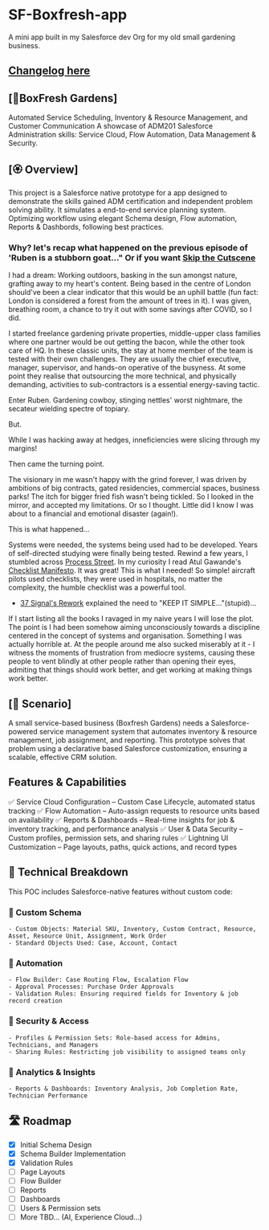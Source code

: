 # SF-Boxfresh-app
A mini app built in my Salesforce dev Org for my old small gardening business.

## [Changelog here](https://github.com/Rwb3n/SF-Boxfresh-app/blob/main/docs/Changelog.md)

## [🌿BoxFresh Gardens]
Automated Service Scheduling, Inventory & Resource Management, and Customer Communication
A showcase of ADM201 Salesforce Administration skills: Service Cloud, Flow Automation, Data Management & Security.

## [🏵️ Overview]
This project is a Salesforce native prototype for a app designed to demonstrate the skills gained ADM certification and independent problem solving ability.
It simulates a end-to-end service planning system. Optimizing workflow using elegant Schema design, Flow automation, Reports & Dashbords, following best practices.

### Why? let's recap what happened on the previous episode of 'Ruben is a stubborn goat..." Or if you want [Skip the Cutscene](#🔶-scenario)
I had a dream: Working outdoors, basking in the sun amongst nature, grafting away to my heart's content. 
Being based in the centre of London should've been a clear indicator that this would be an uphill battle (fun fact: London is considered a forest from the amount of trees in it).
I was given, breathing room, a chance to try it out with some savings after COVID, so I did.

I started freelance gardening private properties, middle-upper class families where one partner would be out getting the bacon, while the other took care of HQ. 
In these classic units, the stay at home member of the team is tested with their own challenges. 
They are usually the chief executive, manager, supervisor, and hands-on operative of the busyness. 
At some point they realise that outsourcing the more technical, and physically demanding, activities to sub-contractors is a essential energy-saving tactic.

Enter Ruben. Gardening cowboy, stinging nettles' worst nightmare, the secateur wielding spectre of topiary.

But.

While I was hacking away at hedges, inneficiencies were slicing through my margins!

Then came the turning point. 

The visionary in me wasn't happy with the grind forever, I was driven by ambitions of big contracts, gated residencies, commercial spaces, business parks! 
The itch for bigger fried fish wasn't being tickled. So I looked in the mirror, and accepted my limitations. Or so I thought. Little did I know I was about to a financial and emotional disaster (again!).

This is what happened...

Systems were needed, the systems being used had to be developed. Years of self-directed studying were finally being tested. Rewind a few years, I stumbled across [Process Street](https://www.process.st/). 
In my curiosity I read Atul Gawande's [Checklist Manifesto](https://atulgawande.com/book/the-checklist-manifesto/). It was great! This is what I needed! So simple! aircraft pilots used checklists, they were used in hospitals, no matter the complexity, the humble checklist was a powerful tool.
- [37 Signal's Rework](https://basecamp.com/books#rework) explained the need to "KEEP IT SIMPLE..."(stupid)...

If I start listing all the books I ravaged in my naive years I will lose the plot. The point is I had been somehow aiming unconsciously towards a discipline centered in the concept of systems and organisation. Something I was actually horrible at. At the people around me also sucked miserably at it - I witness the moments of frustration from mediocre systems, causing these people to vent blindly at other people rather than opening their eyes, admiting that things should work better, and get working at making things work better.


## [🔶 Scenario]
A small service-based business (Boxfresh Gardens) needs a Salesforce-powered service management system that automates inventory & resource management, job assignment, and reporting. This prototype solves that problem using a declarative based Salesforce customization, ensuring a scalable, effective CRM solution.

## Features & Capabilities
✅ Service Cloud Configuration – Custom Case Lifecycle, automated status tracking
✅ Flow Automation – Auto-assign requests to resource units based on availability
✅ Reports & Dashboards – Real-time insights for job & inventory tracking, and performance analysis
✅ User & Data Security – Custom profiles, permission sets, and sharing rules
✅ Lightning UI Customization – Page layouts, paths, quick actions, and record types

## 🔨 Technical Breakdown
This POC includes Salesforce-native features without custom code:
### 🔹 Custom Schema
    - Custom Objects: Material SKU, Inventory, Custom Contract, Resource, Asset, Resource Unit, Assignment, Work Order
    - Standard Objects Used: Case, Account, Contact
### 🔹 Automation
    - Flow Builder: Case Routing Flow, Escalation Flow
    - Approval Processes: Purchase Order Approvals
    - Validation Rules: Ensuring required fields for Inventory & job record creation
### 🔹 Security & Access
    - Profiles & Permission Sets: Role-based access for Admins, Technicians, and Managers
    - Sharing Rules: Restricting job visibility to assigned teams only
### 🔹 Analytics & Insights
    - Reports & Dashboards: Inventory Analysis, Job Completion Rate, Technician Performance

## 🛣️ Roadmap
- [x] Initial Schema Design
- [x] Schema Builder Implementation
- [x] Validation Rules
- [ ] Page Layouts
- [ ] Flow Builder
- [ ] Reports
- [ ] Dashboards
- [ ] Users & Permission sets
- [ ] More TBD... (AI, Experience Cloud...)
